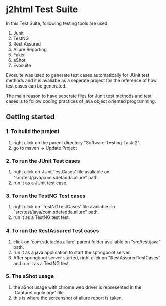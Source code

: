 # j2html Test Suite

In this Test Suite, following testing tools are used.

1.	Junit
2.	TestNG
3.	Rest Assured
4.	Allure Reporting
5.	Faker
6.	aShot
7.	Evosuite

Evosuite was used to generate test cases automatically for JUnit test methods and it is avaliabe as a seperate project for the reference of how test cases can be generated.

The main reason to have seperate files for Junit test methods and test cases is to follow coding practices of java object oriented programming.

## Getting started
### 1. To build the project

1. right click on the parent directory "Software-Testing-Task-2".
2. go to maven -> Update Project

### 2. To run the JUnit Test cases

1. right click on 'JUnitTestCases' file avaliable on "src/test/java/com.sdetadda.allure" path.
2. run it as a JUnit test case.

### 3. To run the TestNG Test cases

1.  right click on 'TestNGTestCases' file avaliable on "src/test/java/com.sdetadda.allure" path.
2. run it as a TestNG test test.

### 4. To run the RestAssured Test cases
1. click on 'com.sdetadda.allure' parent folder avaliable on "src/test/java" path.
2. run it as a java application to start the springboot server.
3. After springboot server started, right click on "RestAssuredTestCases" and run it as a TestNG test.

### 5. The aShot usage
1. the aShot usage with chrome web driver is represented in the 'CaptureLogoImage' file.
2. this is where the screenshot of allure report is taken.
